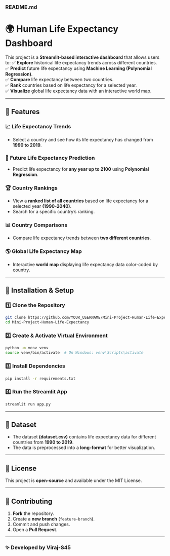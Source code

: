 

### README.md

# 🌍 Human Life Expectancy Dashboard

This project is a **Streamlit-based interactive dashboard** that allows users to:
✅ **Explore** historical life expectancy trends across different countries.  
✅ **Predict** future life expectancy using **Machine Learning (Polynomial Regression)**.  
✅ **Compare** life expectancy between two countries.  
✅ **Rank** countries based on life expectancy for a selected year.  
✅ **Visualize** global life expectancy data with an interactive world map.  

---

## 🚀 Features

### 📈 **Life Expectancy Trends**
- Select a country and see how its life expectancy has changed from **1990 to 2019**.

### 🔮 **Future Life Expectancy Prediction**
- Predict life expectancy for **any year up to 2100** using **Polynomial Regression**.

### 🏆 **Country Rankings**
- View a **ranked list of all countries** based on life expectancy for a selected year **(1990-2040)**.
- Search for a specific country’s ranking.

### 📊 **Country Comparisons**
- Compare life expectancy trends between **two different countries**.

### 🌎 **Global Life Expectancy Map**
- Interactive **world map** displaying life expectancy data color-coded by country.

---

## 🔧 Installation & Setup

### 1️⃣ Clone the Repository
```sh
git clone https://github.com/YOUR_USERNAME/Mini-Project-Human-Life-Expectancy.git
cd Mini-Project-Human-Life-Expectancy
```

### 2️⃣ Create & Activate Virtual Environment
```sh
python -m venv venv
source venv/bin/activate  # On Windows: venv\Scripts\activate
```

### 3️⃣ Install Dependencies
```sh
pip install -r requirements.txt
```

### 4️⃣ Run the Streamlit App
```sh
streamlit run app.py
```

---

## 📌 Dataset
- The dataset **(dataset.csv)** contains life expectancy data for different countries from **1990 to 2019**.
- The data is preprocessed into a **long-format** for better visualization.

---

## 📜 License
This project is **open-source** and available under the MIT License.

---

## 🤝 Contributing
1. **Fork** the repository.
2. Create a **new branch** (`feature-branch`).
3. Commit and push changes.
4. Open a **Pull Request**.

---

### ✨ Developed by Viraj-S45

